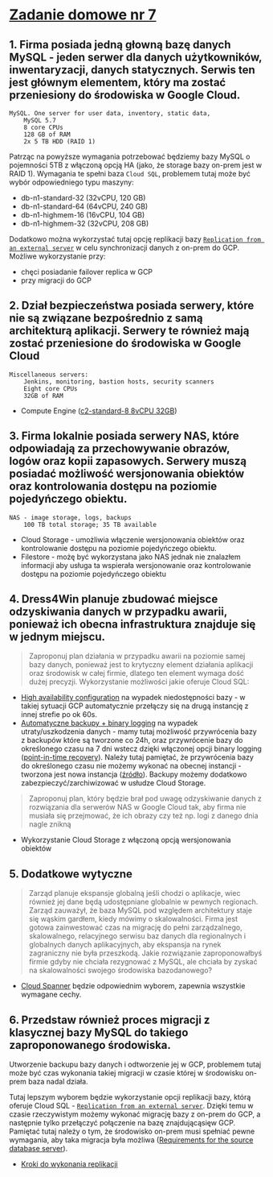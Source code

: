 # [Zadanie domowe nr 7](https://szkolachmury.pl/google-cloud-platform-droga-architekta/tydzien-7-databases-on-google-cloud/zadanie-domowe-nr-7/)

## 1. Firma posiada jedną głowną bazę danych MySQL - jeden serwer dla danych użytkowników, inwentaryzacji, danych statycznych. Serwis ten jest głównym elementem, który ma zostać przeniesiony do środowiska w Google Cloud.
> 
    MySQL. One server for user data, inventory, static data,
        MySQL 5.7
        8 core CPUs
        128 GB of RAM
        2x 5 TB HDD (RAID 1)

Patrząc na powyższe wymagania potrzebować będziemy bazy MySQL o pojemności 5TB z włączoną opcją HA (jako, że storage bazy on-prem jest w RAID 1). 
Wymagania te spełni baza `Cloud SQL`, problemem tutaj może być wybór odpowiedniego typu maszyny:
* db-n1-standard-32 (32vCPU, 120 GB)
* db-n1-standard-64 (64vCPU, 240 GB)
* db-n1-highmem-16 (16vCPU, 104 GB)
* db-n1-highmem-32 (32vCPU, 208 GB)

Dodatkowo można wykorzystać tutaj opcję replikacji bazy [`Replication from an external server`](https://cloud.google.com/sql/docs/mysql/replication/) w celu synchronizacji danych z on-prem do GCP. 
Możliwe wykorzystanie przy:
* chęci posiadanie failover replica w GCP
* przy migracji do GCP

## 2. Dział bezpieczeństwa posiada serwery, które nie są związane bezpośrednio z samą architekturą aplikacji. Serwery te również mają zostać przeniesione do środowiska w Google Cloud
> 
    Miscellaneous servers:
        Jenkins, monitoring, bastion hosts, security scanners
        Eight core CPUs
        32GB of RAM
* Compute Engine ([c2-standard-8 8vCPU	32GB](https://cloud.google.com/compute/docs/machine-types#c2_machine_types))

## 3. Firma lokalnie posiada serwery NAS, które odpowiadają za przechowywanie obrazów, logów oraz kopii zapasowych. Serwery muszą posiadać możliwość wersjonowania obiektów oraz kontrolowania dostępu na poziomie pojedyńczego obiektu.
>
    NAS - image storage, logs, backups
        100 TB total storage; 35 TB available
* Cloud Storage - umożliwia włączenie wersjonowania obiektów oraz kontrolowanie dostępu na poziomie pojedyńczego obiektu.
* Filestore - możę być wykorzystana jako NAS jednak nie znalazłem informacji aby usługa ta wspierała wersjonowanie oraz kontrolowanie dostępu na poziomie pojedyńczego obiektu

## 4. Dress4Win planuje zbudować miejsce odzyskiwania danych w przypadku awarii, ponieważ ich obecna infrastruktura znajduje się w jednym miejscu. 
> Zaproponuj plan działania w przypadku awarii na poziomie samej bazy danych, ponieważ jest to krytyczny element działania aplikacji oraz środowisk w całej firmie, dlatego ten element wymaga dość dużej precyzji.
Wykorzystanie możliwości jakie oferuje Cloud SQL:
* [High availability configuration](https://cloud.google.com/sql/docs/mysql/high-availability) na wypadek niedostępności bazy - w takiej sytuacji GCP automatycznie przełączy się na drugą instancję z innej strefie po ok 60s.
* [Automatyczne backupy + binary logging](https://cloud.google.com/sql/docs/mysql/backup-recovery/backups) na wypadek utraty/uszkodzenia danych - mamy tutaj możliwość przywrócenia bazy z backupów które są tworzone co 24h, oraz przywrócenie bazy do określonego czasu na 7 dni wstecz dzięki włączonej opcji binary logging ([point-in-time recovery](https://cloud.google.com/sql/docs/mysql/backup-recovery/restore)). Należy tutaj pamiętać, że przywrócenia bazy do określonego czasu nie możemy wykonać na obecnej instancji - tworzona jest nowa instancja ([źródło](https://cloud.google.com/sql/docs/mysql/backup-recovery/restore#tips-pitr)). Backupy możemy dodatkowo zabezpieczyć/zarchiwizować w usłudze Cloud Storage.

> Zaproponuj plan, który będzie brał pod uwagę odzyskiwanie danych z rozwiązania dla serwerów NAS w Google Cloud tak, aby firma nie musiała się przejmować, że ich obrazy czy też np. logi z danego dnia nagle znikną
* Wykorzystanie Cloud Storage z włączoną opcją wersjonowania obiektów

## 5. Dodatkowe wytyczne
> Zarząd planuje ekspansje globalną jeśli chodzi o aplikacje, wiec również jej dane będą udostępniane globalnie w pewnych regionach. Zarząd zauważył, że baza MySQL pod względem architektury staje się wąskim gardłem, kiedy mówimy o skalowalności. Firma jest gotowa zainwestować czas na migrację do pełni zarządzalnego, skalowalnego, relacyjnego serwisu baz danych dla regionalnych i globalnych danych aplikacyjnych, aby ekspansja na rynek zagraniczny nie była przeszkodą. Jakie rozwiązanie zaproponowałbyś firmie gdyby nie chciała rezygnować z MySQL, ale chciała by zyskać na skalowalności swojego środowiska bazodanowego?
* [Cloud Spanner](https://cloud.google.com/spanner/) będzie odpowiednim wyborem, zapewnia wszystkie wymagane cechy.

## 6. Przedstaw również proces migracji z klasycznej bazy MySQL do takiego zaproponowanego środowiska.
Utworzenie backupu bazy danych i odtworzenie jej w GCP, problemem tutaj może być czas wykonania takiej migracji w czasie której w środowisku on-prem baza nadal działa. 

Tutaj lepszym wyborem będzie wykorzystanie opcji replikacji bazy, którą oferuje Cloud SQL - [`Replication from an external server`](https://cloud.google.com/sql/docs/mysql/replication/). 
Dzięki temu w czasie rzeczywistym możemy wykonać migrację bazy z on-prem do GCP, a następnie tylko przełączyć połączenie na bazę znajdującąsięw GCP. 
Pamiętać tutaj należy o tym, że środowisko on-prem musi spełniać pewne wymagania, aby taka migracja była możliwa ([Requirements for the source database server](https://cloud.google.com/sql/docs/mysql/replication/replication-from-external#server-requirements)).
* [Kroki do wykonania replikacji](https://cloud.google.com/sql/docs/mysql/replication/replication-from-external#process)


